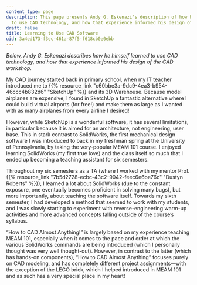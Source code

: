 ```yaml
---
content_type: page
description: This page presents Andy G. Eskenazi's description of how he himself learned
  to use CAD technology, and how that experience informed his design of the CAD workshop.
draft: false
title: Learning to Use CAD Software
uid: 3a4ed173-f3ec-461a-87f5-f618cb0e0ebb
---
```

*Below, Andy G. Eskenazi describes how he himself learned to use CAD technology, and how that experience informed his design of the CAD workshop.*

My CAD journey started back in primary school, when my IT teacher introduced me to {{% resource_link "c60bbe3a-9dc9-4ea3-b954-46ccc4b832d6" "SketchUp" %}} and its 3D Warehouse. Because model airplanes are expensive, I found in SketchUp a fantastic alternative where I could build virtual airports (for free!) and make them as large as I wanted with as many airplanes from every airline I desired!

However, while SketchUp is a wonderful software, it has several limitations, in particular because it is aimed for an architecture, not engineering, user base. This in stark contrast to SolidWorks, the first mechanical design software I was introduced to back in my freshman spring at the University of Pennsylvania, by taking the very-popular MEAM 101 course. I enjoyed learning SolidWorks (my first true love) and the class itself so much that I ended up becoming a teaching assistant for six semesters.

Throughout my six semesters as a TA (where I worked with my mentor Prof. {{% resource_link "7b5d2728-ecbc-43c2-9042-feec6e6be76c" "Dustyn Roberts" %}}), I learned a lot about SolidWorks (due to the constant exposure, one eventually becomes proficient in solving many bugs), but more importantly, about teaching the software itself. Towards my sixth semester, I had developed a method that seemed to work with my students, and I was slowly starting to experiment with reverse-engineering warm-up activities and more advanced concepts falling outside of the course’s syllabus.  

“How to CAD Almost Anything!” is largely based on my experience teaching MEAM 101, especially when it comes to the pace and order at which the various SolidWorks commands are being introduced (which I personally thought was very well thought-out). However, in contrast to the latter (which has hands-on components), “How to CAD Almost Anything” focuses purely on CAD modeling, and has completely different project assignments—with the exception of the LEGO brick, which I helped introduced in MEAM 101 and as such has a very special place in my heart!